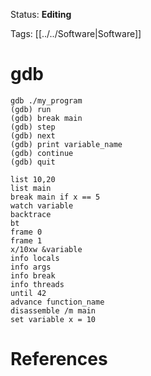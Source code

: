 Status: **Editing**

Tags: [[../../Software|Software]]

# gdb

```
gdb ./my_program
(gdb) run
(gdb) break main
(gdb) step
(gdb) next
(gdb) print variable_name
(gdb) continue
(gdb) quit

list 10,20
list main
break main if x == 5
watch variable
backtrace
bt
frame 0
frame 1
x/10xw &variable
info locals
info args
info break
info threads
until 42
advance function_name
disassemble /m main
set variable x = 10
```
# References